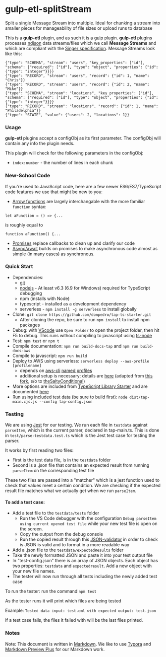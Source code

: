 # gulp-etl-splitStream #



Split a single Message Stream into multiple. Ideal for chunking a stream into smaller pieces for manageability of file sizes or upload runs to database

This is a **gulp-etl** plugin, and as such it is a [gulp](https://gulpjs.com/) plugin. **gulp-etl** plugins processes [ndjson](http://ndjson.org/) data streams/files which we call **Message Streams** and which are compliant with the [Singer specification](https://github.com/singer-io/getting-started/blob/master/docs/SPEC.md#output). Message Streams look like this:

```
{"type": "SCHEMA", "stream": "users", "key_properties": ["id"], "schema": {"required": ["id"], "type": "object", "properties": {"id": {"type": "integer"}}}}
{"type": "RECORD", "stream": "users", "record": {"id": 1, "name": "Chris"}}
{"type": "RECORD", "stream": "users", "record": {"id": 2, "name": "Mike"}}
{"type": "SCHEMA", "stream": "locations", "key_properties": ["id"], "schema": {"required": ["id"], "type": "object", "properties": {"id": {"type": "integer"}}}}
{"type": "RECORD", "stream": "locations", "record": {"id": 1, "name": "Philadelphia"}}
{"type": "STATE", "value": {"users": 2, "locations": 1}}
```

### Usage
**gulp-etl** plugins accept a configObj as its first parameter. The configObj
will contain any info the plugin needs.

This plugin will check for the following parameters in the configObj:

- `index:number` - the number of lines in each chunk

### New-School Code

If you're used to JavaScript code, here are a few newer ES6/ES7/TypeScript code features we use that might be new to you:
* [Arrow functions](https://www.sitepoint.com/es6-arrow-functions-new-fat-concise-syntax-javascript/) are largely interchangable
 with the more familiar ```function``` syntax:

 ```let aFunction = () => {...```

 is roughly equal to

 ```function aFunction() {...```
* [Promises](https://scotch.io/tutorials/javascript-promises-for-dummies) replace callbacks to clean up and clarify our code
* [Async/await](https://hackernoon.com/6-reasons-why-javascripts-async-await-blows-promises-away-tutorial-c7ec10518dd9) builds on promises to make asynchronous code almost as simple (in many cases) as synchronous.

### Quick Start
* Dependencies: 
    * [git](https://git-scm.com/downloads)
    * [nodejs](https://nodejs.org/en/download/releases/) - At least v6.3 (6.9 for Windows) required for TypeScript debugging
    * npm (installs with Node)
    * typescript - installed as a development dependency
    * serverless - `npm install -g serverless` to install globally
* Clone: `git clone https://github.com/donpedro/tap-ts-starter.git`
    * After cloning the repo, be sure to run `npm install` to install npm packages
* Debug: with [VScode](https://code.visualstudio.com/download) use `Open Folder` to open the project folder, then hit F5 to debug. This runs without compiling to javascript using [ts-node](https://www.npmjs.com/package/ts-node)
* Test: `npm test` or `npm t`
* Compile documentation: `npm run build-docs-tap` and `npm run build-docs-aws`
* Compile to javascript: `npm run build`
* Deploy to AWS using serverless: `serverless deploy --aws-profile [profilename]`
    * depends on [aws-cli](http://docs.aws.amazon.com/cli/latest/userguide/cli-chap-welcome.html) [named profiles](http://docs.aws.amazon.com/cli/latest/userguide/cli-multiple-profiles.html)
    * additional setup is necessary; details are [here](aws-deploy.md) (adapted from [this fork](https://github.com/theSaltyConditional/tap-ts-starter), s/o to [theSaltyConditional](https://github.com/theSaltyConditional))
* More options are included from [TypeScript Library Starter](https://github.com/alexjoverm/typescript-library-starter.git) and are documented [here](starter-README.md)
* Run using included test data (be sure to build first): `node dist/tap-main.cjs.js --config tap-config.json`

### Testing

We are using [Jest](https://facebook.github.io/jest/docs/en/getting-started.html) for our testing. We run each file in `testdata` against `parseItem`, which is the current parser, declared in tap-main.ts. This is done in `test/parse-testdata.test.ts` which is the Jest test case for testing the parser.

It works by first reading two files:

- First is the test data file, is in the `testdata` folder
- Second is a .json file that contains an expected result from running `parseItem` on the corresponding test file

These two files are passed into a "matcher" which is a jest function used to check that values meet a certain condition. We are checking if the expected result file matches what we actually get when we run `parseItem`.

#### To add a test case: 

- Add a test file to the `testdata/tests` folder
  - Run the VS Code debugger with the configuration `Debug parseItem using current opened test file` while your new test file is open on the screen.
  - Copy the output from the debug console
  - Run the copied result through this [JSON-validator](https://jsonlint.com/) in order to check is JSON is valid and to format in a more readable way
- Add a .json file to the `testdata/expectedResults` folder
- Take the newly formatted JSON and paste it into your test output file
- In "test-config.json" there is an array of JSON objects. Each object has two properties: `testdata` and `expectedresult`. Add a new object with your new file names.
- The tester will now run through all tests including the newly added test case

To run the tester: run the command `npm test` 

As the tester runs it will print which files are being tested

Example: `Tested data input: test.eml with expected output: test.json`

If a test case fails, the files it failed with will be the last files printed. 


### Notes
Note: This document is written in [Markdown](https://daringfireball.net/projects/markdown/). We like to use [Typora](https://typora.io/) and [Markdown Preview Plus](https://chrome.google.com/webstore/detail/markdown-preview-plus/febilkbfcbhebfnokafefeacimjdckgl?hl=en-US) for our Markdown work.